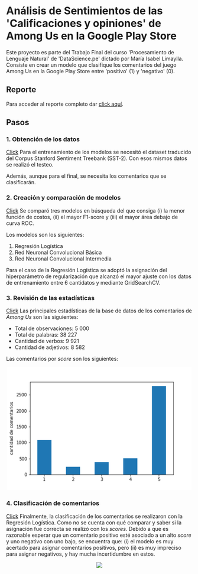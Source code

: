 # Análisis de Sentimientos de las 'Calificaciones y opiniones' de Among Us en la Google Play Store
Este proyecto es parte del Trabajo Final del curso 'Procesamiento de Lenguaje Natural' de 'DataScience.pe' dictado por María Isabel Limaylla. Consiste en crear un modelo que clasifique los comentarios del juego Among Us en la Google Play Store entre 'positivo' (1) y 'negativo' (0).

## Reporte
Para acceder al reporte completo dar [click aquí](https://github.com/mauricioalvaradoo/sentiment_analysis_among_us/blob/master/Reporte/main.pdf).


## Pasos
### 1. Obtención de los datos
[Click](https://github.com/mauricioalvaradoo/sentiment_analysis_among_us/blob/master/1.%20Data.py)
Para el entrenamiento de los modelos se necesitó el dataset traducido del Corpus Stanford Sentiment Treebank (SST-2). Con esos mismos datos se realizó el testeo.

Además, aunque para el final, se necesita los comentarios que se clasificarán.


### 2. Creación y comparación de modelos
[Click](https://github.com/mauricioalvaradoo/sentiment_analysis_among_us/blob/master/2.%20Models.py)
Se comparó tres modelos en búsqueda del que consiga (i) la menor función de costos, (ii) el mayor F1-score y (iii) el mayor área debajo de curva ROC.

Los modelos son los siguientes:
1. Regresión Logística
2. Red Neuronal Convolucional Básica
3. Red Neuronal Convolucional Intermedia

Para el caso de la Regresión Logística se adoptó la asignación del hiperparámetro de regularización que alcanzó el mayor ajuste con los datos de entrenamiento entre 6 cantidatos y mediante GridSearchCV.


### 3. Revisión de las estadísticas
[Click](https://github.com/mauricioalvaradoo/sentiment_analysis_among_us/blob/master/3.%20Statistics.py)
Las principales estadísticas de la base de datos de los comentarios de _Among Us_ son las siguientes:
* Total de observaciones: 5 000
* Total de palabras: 38 227
* Cantidad de verbos: 9 921
* Cantidad de adjetivos: 8 582

Las comentarios por _score_ son los siguientes:
<p align="center">
  <img src="Figuras/comentarios_por_score.png" width="500">
</p>


### 4. Clasificación de comentarios
[Click](https://github.com/mauricioalvaradoo/sentiment_analysis_among_us/blob/master/4.%20Classification.py)
Finalmente, la clasificación de los comentarios se realizaron con la Regresión Logística. Como no se cuenta con qué comparar y saber si la asignación fue correcta se realizó con los _scores_. Debido a que es razonable esperar que un comentario positivo esté asociado a un alto _score_ y uno negativo con uno bajo, se encuentra que: (i) el modelo es muy acertado para asignar comentarios positivos, pero (ii) es muy impreciso para asignar negativos, y hay mucha incertidumbre en estos.

<p align="center">
  <img src="Figuras/clasificación.png" width="500">
</p>
